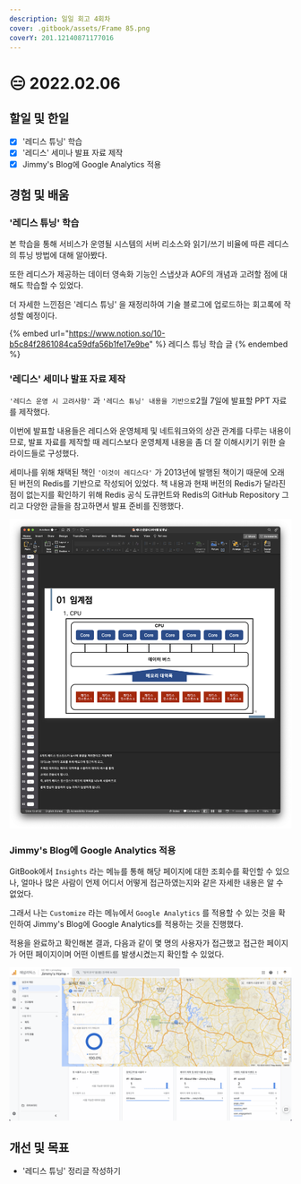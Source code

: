 ```yaml
---
description: 일일 회고 4회차
cover: .gitbook/assets/Frame 85.png
coverY: 201.12140871177016
---
```


# 😑 2022.02.06

## 할일 및 한일

* [x] '레디스 튜닝' 학습
* [x] '레디스' 세미나 발표 자료 제작
* [x] Jimmy's Blog에 Google Analytics 적용

## 경험 및 배움

### '레디스 튜닝' 학습

본 학습을 통해 서비스가 운영될 시스템의 서버 리소스와 읽기/쓰기 비율에 따른 레디스의 튜닝 방법에 대해 알아봤다.

또한 레디스가 제공하는 데이터 영속화 기능인 스냅샷과 AOF의 개념과 고려할 점에 대해도 학습할 수 있었다.

더 자세한 느낀점은 '레디스 튜닝' 을 재정리하여 기술 블로그에 업로드하는 회고록에 작성할 예정이다.

{% embed url="https://www.notion.so/10-b5c84f2861084ca59dfa56b1fe17e9be" %}
레디스 튜닝 학습 글
{% endembed %}



### '레디스' 세미나 발표 자료 제작

`'레디스 운영 시 고려사항'` 과 `'레디스 튜닝' 내용을 기반으로`2월 7일에 발표할 PPT 자료를 제작했다.

이번에 발표할 내용들은 레디스와 운영체제 및 네트워크와의 상관 관계를 다루는 내용이므로, 발표 자료를 제작할 때 레디스보다 운영체제 내용을 좀 더 잘 이해시키기 위한 슬라이드들로 구성했다.

세미나를 위해 채택된 책인 `'이것이 레디스다'` 가 2013년에 발행된 책이기 때문에 오래된 버전의 Redis를 기반으로 작성되어 있었다. 책 내용과 현재 버전의 Redis가 달라진 점이 없는지를 확인하기 위해 Redis 공식 도큐먼트와 Redis의 GitHub Repository 그리고 다양한 글들을 참고하면서 발표 준비를 진행했다.

![발표자료](<.gitbook/assets/Screen Shot 2022-02-07 at 11.02.04 AM (1).png>)



### Jimmy's Blog에 Google Analytics 적용

GitBook에서 `Insights` 라는 메뉴를 통해 해당 페이지에 대한 조회수를 확인할 수 있으나, 얼마나 많은 사람이 언제 어디서 어떻게 접근하였는지와 같은 자세한 내용은 알 수 없었다.

그래서 나는 `Customize` 라는 메뉴에서 `Google Analytics` 를 적용할 수 있는 것을 확인하여 Jimmy's Blog에 Google Analytics를 적용하는 것을 진행했다.

적용을 완료하고 확인해본 결과, 다음과 같이 몇 명의 사용자가 접근했고 접근한 페이지가 어떤 페이지이며 어떤 이벤트를 발생시켰는지 확인할 수 있었다.

![Google Analytics](<.gitbook/assets/Screen Shot 2022-02-07 at 10.58.35 AM.png>)



## 개선 및 목표

* '레디스 튜닝' 정리글 작성하기

